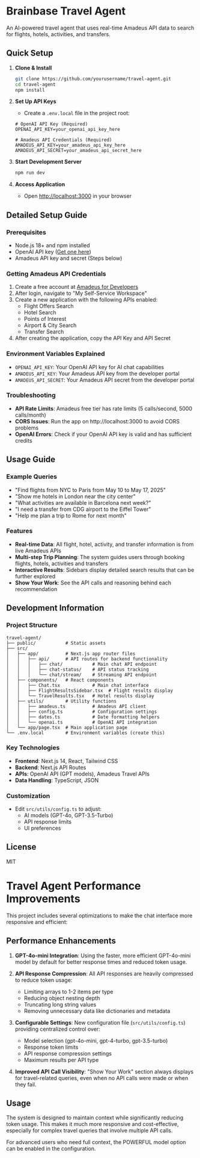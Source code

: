 # Brainbase Travel Agent

An AI-powered travel agent that uses real-time Amadeus API data to search for flights, hotels, activities, and transfers.

## Quick Setup

1. **Clone & Install**
   ```bash
   git clone https://github.com/yourusername/travel-agent.git
   cd travel-agent
   npm install
   ```

2. **Set Up API Keys**
   - Create a `.env.local` file in the project root:
   ```
   # OpenAI API Key (Required)
   OPENAI_API_KEY=your_openai_api_key_here

   # Amadeus API Credentials (Required)
   AMADEUS_API_KEY=your_amadeus_api_key_here
   AMADEUS_API_SECRET=your_amadeus_api_secret_here
   ```

3. **Start Development Server**
   ```bash
   npm run dev
   ```

4. **Access Application**
   - Open [http://localhost:3000](http://localhost:3000) in your browser

## Detailed Setup Guide

### Prerequisites
- Node.js 18+ and npm installed
- OpenAI API key ([Get one here](https://platform.openai.com/api-keys))
- Amadeus API key and secret (Steps below)

### Getting Amadeus API Credentials
1. Create a free account at [Amadeus for Developers](https://developers.amadeus.com/)
2. After login, navigate to "My Self-Service Workspace"
3. Create a new application with the following APIs enabled:
   - Flight Offers Search
   - Hotel Search
   - Points of Interest
   - Airport & City Search
   - Transfer Search 
4. After creating the application, copy the API Key and API Secret

### Environment Variables Explained
- `OPENAI_API_KEY`: Your OpenAI API key for AI chat capabilities
- `AMADEUS_API_KEY`: Your Amadeus API key from the developer portal
- `AMADEUS_API_SECRET`: Your Amadeus API secret from the developer portal

### Troubleshooting
- **API Rate Limits**: Amadeus free tier has rate limits (5 calls/second, 5000 calls/month)
- **CORS Issues**: Run the app on http://localhost:3000 to avoid CORS problems
- **OpenAI Errors**: Check if your OpenAI API key is valid and has sufficient credits

## Usage Guide

### Example Queries
- "Find flights from NYC to Paris from May 10 to May 17, 2025"
- "Show me hotels in London near the city center"
- "What activities are available in Barcelona next week?"
- "I need a transfer from CDG airport to the Eiffel Tower"
- "Help me plan a trip to Rome for next month"

### Features
- **Real-time Data**: All flight, hotel, activity, and transfer information is from live Amadeus APIs
- **Multi-step Trip Planning**: The system guides users through booking flights, hotels, activities and transfers
- **Interactive Results**: Sidebars display detailed search results that can be further explored
- **Show Your Work**: See the API calls and reasoning behind each recommendation

## Development Information

### Project Structure
```
travel-agent/
├── public/           # Static assets
├── src/
│   ├── app/          # Next.js app router files
│   │   ├── api/      # API routes for backend functionality
│   │   │   ├── chat/           # Main chat API endpoint
│   │   │   ├── chat-status/    # API status tracking
│   │   │   └── chat/stream/    # Streaming API endpoint
│   ├── components/   # React components
│   │   ├── Chat.tsx            # Main chat interface
│   │   ├── FlightResultsSidebar.tsx  # Flight results display
│   │   └── TravelResults.tsx   # Hotel results display
│   ├── utils/        # Utility functions
│   │   ├── amadeus.ts          # Amadeus API client
│   │   ├── config.ts           # Configuration settings
│   │   ├── dates.ts            # Date formatting helpers
│   │   └── openai.ts           # OpenAI API integration
│   └── app/page.tsx  # Main application page
└── .env.local        # Environment variables (create this)
```

### Key Technologies
- **Frontend**: Next.js 14, React, Tailwind CSS
- **Backend**: Next.js API Routes
- **APIs**: OpenAI API (GPT models), Amadeus Travel APIs
- **Data Handling**: TypeScript, JSON

### Customization
- Edit `src/utils/config.ts` to adjust:
  - AI models (GPT-4o, GPT-3.5-Turbo)
  - API response limits
  - UI preferences

## License
MIT

# Travel Agent Performance Improvements

This project includes several optimizations to make the chat interface more responsive and efficient:

## Performance Enhancements

1. **GPT-4o-mini Integration**: Using the faster, more efficient GPT-4o-mini model by default for better response times and reduced token usage.

2. **API Response Compression**: All API responses are heavily compressed to reduce token usage:
   - Limiting arrays to 1-2 items per type
   - Reducing object nesting depth
   - Truncating long string values
   - Removing unnecessary data like dictionaries and metadata

3. **Configurable Settings**: New configuration file (`src/utils/config.ts`) providing centralized control over:
   - Model selection (gpt-4o-mini, gpt-4-turbo, gpt-3.5-turbo)
   - Response token limits
   - API response compression settings
   - Maximum results per API type

4. **Improved API Call Visibility**: "Show Your Work" section always displays for travel-related queries, even when no API calls were made or when they fail.

## Usage

The system is designed to maintain context while significantly reducing token usage. This makes it much more responsive and cost-effective, especially for complex travel queries that involve multiple API calls.

For advanced users who need full context, the POWERFUL model option can be enabled in the configuration.
